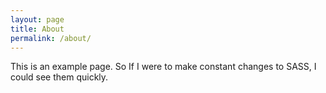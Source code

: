 ```yaml
---
layout: page
title: About
permalink: /about/
---
```


This is an example page. So If I were to make constant changes to SASS,
I could see them quickly.
